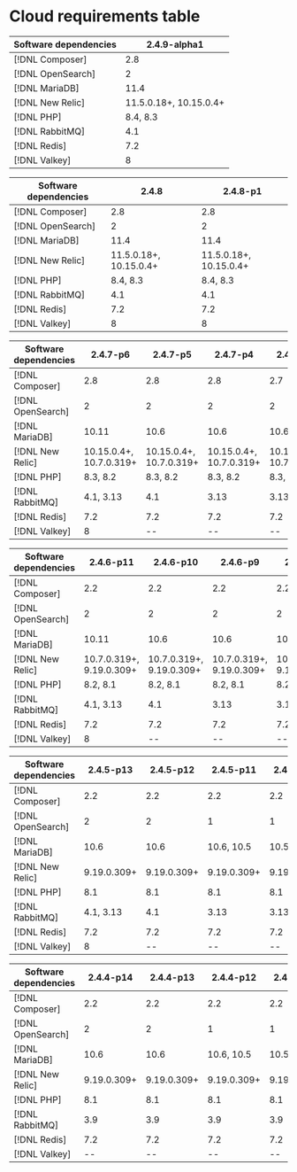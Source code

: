 # Cloud requirements table

<table style="table-layout:auto">
  <thead>
    <tr>
      <th>Software dependencies</th>
      <th>2.4.9-alpha1</th>
    </tr>
  </thead>
  <tbody>
    <tr>
      <td><span class="uicontrol">[!DNL Composer]</span></td>
      <td>
          2.8
      </td>
    </tr>
    <tr>
      <td><span class="uicontrol">[!DNL OpenSearch]</span></td>
      <td>
          2
      </td>
    </tr>
    <tr>
      <td><span class="uicontrol">[!DNL MariaDB]</span></td>
      <td>
            11.4
      </td>
    </tr>
    <tr>
      <td><span class="uicontrol">[!DNL New Relic]</span></td>
      <td>
          11.5.0.18+, 10.15.0.4+
      </td>
    </tr>
    <tr>
      <td><span class="uicontrol">[!DNL PHP]</span></td>
      <td>
          8.4, 8.3
      </td>
    </tr>
    <tr>
      <td><span class="uicontrol">[!DNL RabbitMQ]</span></td>
      <td>
            4.1
      </td>
    </tr>
    <tr>
      <td><span class="uicontrol">[!DNL Redis]</span></td>
      <td>
            7.2
      </td>
    </tr>
    <tr>
      <td><span class="uicontrol">[!DNL Valkey]</span></td>
      <td>
            8
      </td>
    </tr>
  </tbody>
</table>

<table style="table-layout:auto">
  <thead>
    <tr>
      <th>Software dependencies</th>
      <th>2.4.8</th>
      <th>2.4.8-p1</th>
    </tr>
  </thead>
  <tbody>
    <tr>
      <td><span class="uicontrol">[!DNL Composer]</span></td>
      <td>
          2.8
      </td>
      <td>
          2.8
      </td>
    </tr>
    <tr>
      <td><span class="uicontrol">[!DNL OpenSearch]</span></td>
      <td>
          2
      </td>
      <td>
          2
      </td>
    </tr>
    <tr>
      <td><span class="uicontrol">[!DNL MariaDB]</span></td>
      <td>
            11.4
      </td>
      <td>
            11.4
      </td>
    </tr>
    <tr>
      <td><span class="uicontrol">[!DNL New Relic]</span></td>
      <td>
          11.5.0.18+, 10.15.0.4+
      </td>
      <td>
          11.5.0.18+, 10.15.0.4+
      </td>
    </tr>
    <tr>
      <td><span class="uicontrol">[!DNL PHP]</span></td>
      <td>
          8.4, 8.3
      </td>
      <td>
          8.4, 8.3
      </td>
    </tr>
    <tr>
      <td><span class="uicontrol">[!DNL RabbitMQ]</span></td>
      <td>
            4.1
      </td>
      <td>
            4.1
      </td>
    </tr>
    <tr>
      <td><span class="uicontrol">[!DNL Redis]</span></td>
      <td>
            7.2
      </td>
      <td>
            7.2
      </td>
    </tr>
    <tr>
      <td><span class="uicontrol">[!DNL Valkey]</span></td>
      <td>
            8
      </td>
      <td>
            8
      </td>
    </tr>
  </tbody>
</table>

<table style="table-layout:auto">
  <thead>
    <tr>
      <th>Software dependencies</th>
      <th>2.4.7-p6</th>
      <th>2.4.7-p5</th>
      <th>2.4.7-p4</th>
      <th>2.4.7-p3</th>
      <th>2.4.7-p2</th>
      <th>2.4.7-p1</th>
      <th>2.4.7</th>
    </tr>
  </thead>
  <tbody>
    <tr>
      <td><span class="uicontrol">[!DNL Composer]</span></td>
      <td>
          2.8
      </td>
      <td>
          2.8
      </td>
      <td>
          2.8
      </td>
      <td>
          2.7
      </td>
      <td>
          2.7
      </td>
      <td>
          2.7
      </td>
      <td>
          2.7
      </td>
    </tr>
    <tr>
      <td><span class="uicontrol">[!DNL OpenSearch]</span></td>
      <td>
          2
      </td>
      <td>
          2
      </td>
      <td>
          2
      </td>
      <td>
          2
      </td>
      <td>
          2
      </td>
      <td>
          2
      </td>
      <td>
          2
      </td>
    </tr>
    <tr>
      <td><span class="uicontrol">[!DNL MariaDB]</span></td>
      <td>
            10.11
      </td>
      <td>
            10.6
      </td>
      <td>
            10.6
      </td>
      <td>
            10.6
      </td>
      <td>
            10.6
      </td>
      <td>
            10.6
      </td>
      <td>
            10.6
      </td>
    </tr>
    <tr>
      <td><span class="uicontrol">[!DNL New Relic]</span></td>
      <td>
          10.15.0.4+, 10.7.0.319+
      </td>
      <td>
          10.15.0.4+, 10.7.0.319+
      </td>
      <td>
          10.15.0.4+, 10.7.0.319+
      </td>
      <td>
          10.15.0.4+, 10.7.0.319+
      </td>
      <td>
          10.15.0.4+, 10.7.0.319+
      </td>
      <td>
          10.15.0.4+, 10.7.0.319+
      </td>
      <td>
          10.15.0.4+, 10.7.0.319+
      </td>
    </tr>
    <tr>
      <td><span class="uicontrol">[!DNL PHP]</span></td>
      <td>
          8.3, 8.2
      </td>
      <td>
          8.3, 8.2
      </td>
      <td>
          8.3, 8.2
      </td>
      <td>
          8.3, 8.2
      </td>
      <td>
          8.3, 8.2
      </td>
      <td>
          8.3, 8.2
      </td>
      <td>
          8.3, 8.2
      </td>
    </tr>
    <tr>
      <td><span class="uicontrol">[!DNL RabbitMQ]</span></td>
      <td>
            4.1, 3.13
      </td>
      <td>
            4.1
      </td>
      <td>
            3.13
      </td>
      <td>
            3.13
      </td>
      <td>
            3.13
      </td>
      <td>
          3.12
      </td>
      <td>
          3.12
      </td>
    </tr>
    <tr>
      <td><span class="uicontrol">[!DNL Redis]</span></td>
      <td>
            7.2
      </td>
      <td>
            7.2
      </td>
      <td>
            7.2
      </td>
      <td>
            7.2
      </td>
      <td>
            7.2
      </td>
      <td>
            7.2
      </td>
      <td>
            7.2
      </td>
    </tr>
    <tr>
      <td><span class="uicontrol">[!DNL Valkey]</span></td>
      <td>
            8
      </td>
      <td>
        --
      </td>
      <td>
        --
      </td>
      <td>
        --
      </td>
      <td>
        --
      </td>
      <td>
        --
      </td>
      <td>
        --
      </td>
    </tr>
  </tbody>
</table>

<table style="table-layout:auto">
  <thead>
    <tr>
      <th>Software dependencies</th>
      <th>2.4.6-p11</th>
      <th>2.4.6-p10</th>
      <th>2.4.6-p9</th>
      <th>2.4.6-p8</th>
      <th>2.4.6-p7</th>
      <th>2.4.6-p6</th>
      <th>2.4.6-p5</th>
      <th>2.4.6-p4</th>
      <th>2.4.6-p3</th>
      <th>2.4.6-p2</th>
      <th>2.4.6-p1</th>
      <th>2.4.6</th>
    </tr>
  </thead>
  <tbody>
    <tr>
      <td><span class="uicontrol">[!DNL Composer]</span></td>
      <td>
          2.2
      </td>
      <td>
          2.2
      </td>
      <td>
          2.2
      </td>
      <td>
          2.2
      </td>
      <td>
          2.2
      </td>
      <td>
          2.2
      </td>
      <td>
          2.2
      </td>
      <td>
          2.2
      </td>
      <td>
          2.2
      </td>
      <td>
          2.2
      </td>
      <td>
          2.2
      </td>
      <td>
          2.2
      </td>
    </tr>
    <tr>
      <td><span class="uicontrol">[!DNL OpenSearch]</span></td>
      <td>
          2
      </td>
      <td>
          2
      </td>
      <td>
          2
      </td>
      <td>
          2
      </td>
      <td>
          2
      </td>
      <td>
          2
      </td>
      <td>
          2
      </td>
      <td>
          2
      </td>
      <td>
          2
      </td>
      <td>
          2
      </td>
      <td>
          2
      </td>
      <td>
          2
      </td>
    </tr>
    <tr>
      <td><span class="uicontrol">[!DNL MariaDB]</span></td>
      <td>
            10.11
      </td>
      <td>
            10.6
      </td>
      <td>
            10.6
      </td>
      <td>
            10.6
      </td>
      <td>
            10.6
      </td>
      <td>
            10.6
      </td>
      <td>
            10.6
      </td>
      <td>
            10.6
      </td>
      <td>
            10.6
      </td>
      <td>
            10.6
      </td>
      <td>
            10.6
      </td>
      <td>
            10.6
      </td>
    </tr>
    <tr>
      <td><span class="uicontrol">[!DNL New Relic]</span></td>
      <td>
          10.7.0.319+, 9.19.0.309+
      </td>
      <td>
          10.7.0.319+, 9.19.0.309+
      </td>
      <td>
          10.7.0.319+, 9.19.0.309+
      </td>
      <td>
          10.7.0.319+, 9.19.0.309+
      </td>
      <td>
          10.7.0.319+, 9.19.0.309+
      </td>
      <td>
          10.7.0.319+, 9.19.0.309+
      </td>
      <td>
          10.7.0.319+, 9.19.0.309+
      </td>
      <td>
          10.7.0.319+, 9.19.0.309+
      </td>
      <td>
          10.7.0.319+, 9.19.0.309+
      </td>
      <td>
          10.7.0.319+, 9.19.0.309+
      </td>
      <td>
          10.7.0.319+, 9.19.0.309+
      </td>
      <td>
          10.7.0.319+, 9.19.0.309+
      </td>
    </tr>
    <tr>
      <td><span class="uicontrol">[!DNL PHP]</span></td>
      <td>
          8.2, 8.1
      </td>
      <td>
          8.2, 8.1
      </td>
      <td>
          8.2, 8.1
      </td>
      <td>
          8.2, 8.1
      </td>
      <td>
          8.2, 8.1
      </td>
      <td>
          8.2, 8.1
      </td>
      <td>
          8.2, 8.1
      </td>
      <td>
          8.2, 8.1
      </td>
      <td>
          8.2, 8.1
      </td>
      <td>
          8.2, 8.1
      </td>
      <td>
          8.2, 8.1
      </td>
      <td>
          8.2, 8.1
      </td>
    </tr>
    <tr>
      <td><span class="uicontrol">[!DNL RabbitMQ]</span></td>
      <td>
            4.1, 3.13
      </td>
      <td>
            4.1
      </td>
      <td>
            3.13
      </td>
      <td>
            3.13
      </td>
      <td>
            3.13
      </td>
      <td>
            3.12
      </td>
      <td>
            3.12, 3.11, 3.9
      </td>
      <td>
            3.11, 3.9
      </td>
      <td>
            3.11, 3.9
      </td>
      <td>
            3.11, 3.9
      </td>
      <td>
            3.11, 3.9
      </td>
      <td>
            3.11, 3.9
      </td>
    </tr>
    <tr>
      <td><span class="uicontrol">[!DNL Redis]</span></td>
      <td>
            7.2
      </td>
      <td>
            7.2
      </td>
      <td>
            7.2
      </td>
      <td>
          7.2
      </td>
      <td>
            7.0
      </td>
      <td>
            7.0
      </td>
      <td>
            7.0
      </td>
      <td>
            7.0
      </td>
      <td>
            7.0
      </td>
      <td>
            7.0
      </td>
      <td>
            7.0
      </td>
      <td>
            7.0
      </td>
    </tr>
    <tr>
      <td><span class="uicontrol">[!DNL Valkey]</span></td>
      <td>
            8
      </td>
      <td>
        --
      </td>
      <td>
        --
      </td>
      <td>
        --
      </td>
      <td>
        --
      </td>
      <td>
        --
      </td>
      <td>
        --
      </td>
      <td>
        --
      </td>
      <td>
        --
      </td>
      <td>
        --
      </td>
      <td>
        --
      </td>
      <td>
        --
      </td>
    </tr>
  </tbody>
</table>

<table style="table-layout:auto">
  <thead>
    <tr>
      <th>Software dependencies</th>
      <th>2.4.5-p13</th>
      <th>2.4.5-p12</th>
      <th>2.4.5-p11</th>
      <th>2.4.5-p10</th>
      <th>2.4.5-p9</th>
      <th>2.4.5-p8</th>
      <th>2.4.5-p7</th>
      <th>2.4.5-p6</th>
      <th>2.4.5-p5</th>
      <th>2.4.5-p4</th>
      <th>2.4.5-p3</th>
      <th>2.4.5-p2</th>
      <th>2.4.5-p1</th>
      <th>2.4.5</th>
    </tr>
  </thead>
  <tbody>
    <tr>
      <td><span class="uicontrol">[!DNL Composer]</span></td>
      <td>
          2.2
      </td>
      <td>
          2.2
      </td>
      <td>
          2.2
      </td>
      <td>
          2.2
      </td>
      <td>
          2.2
      </td>
      <td>
          2.2
      </td>
      <td>
          2.2
      </td>
      <td>
          2.2
      </td>
      <td>
          2.2
      </td>
      <td>
          2.2
      </td>
      <td>
          2.2
      </td>
      <td>
          2.2
      </td>
      <td>
          2.2
      </td>
      <td>
          2.2
      </td>
    </tr>
    <tr>
      <td><span class="uicontrol">[!DNL OpenSearch]</span></td>
      <td>
          2
      </td>
      <td>
          2
      </td>
      <td>
          1
      </td>
      <td>
          1
      </td>
      <td>
          1
      </td>
      <td>
          1
      </td>
      <td>
          1
      </td>
      <td>
          1
      </td>
      <td>
          1
      </td>
      <td>
          1
      </td>
      <td>
          1
      </td>
      <td>
          1
      </td>
      <td>
          1
      </td>
      <td>
          1
      </td>
    </tr>
    <tr>
      <td><span class="uicontrol">[!DNL MariaDB]</span></td>
      <td>
            10.6
      </td>
      <td>
            10.6
      </td>
      <td>
            10.6, 10.5
      </td>
      <td>
          10.5
      </td>
      <td>
          10.5
      </td>
      <td>
            10.5, 10.4
      </td>
      <td>
            10.4
      </td>
      <td>
            10.4
      </td>
      <td>
            10.4
      </td>
      <td>
            10.4
      </td>
      <td>
            10.4
      </td>
      <td>
            10.4
      </td>
      <td>
            10.4
      </td>
      <td>
            10.4
      </td>
    </tr>
    <tr>
      <td><span class="uicontrol">[!DNL New Relic]</span></td>
      <td>
          9.19.0.309+
      </td>
      <td>
          9.19.0.309+
      </td>
      <td>
          9.19.0.309+
      </td>
      <td>
          9.19.0.309+
      </td>
      <td>
          9.19.0.309+
      </td>
      <td>
          9.19.0.309+
      </td>
      <td>
          9.19.0.309+
      </td>
      <td>
          9.19.0.309+
      </td>
      <td>
          9.19.0.309+
      </td>
      <td>
          9.19.0.309+
      </td>
      <td>
          9.19.0.309+
      </td>
      <td>
          9.19.0.309+
      </td>
      <td>
          9.19.0.309+
      </td>
      <td>
          9.19.0.309+
      </td>
    </tr>
    <tr>
      <td><span class="uicontrol">[!DNL PHP]</span></td>
      <td>
          8.1
      </td>
      <td>
          8.1
      </td>
      <td>
          8.1
      </td>
      <td>
          8.1
      </td>
      <td>
          8.1
      </td>
      <td>
          8.1
      </td>
      <td>
          8.1
      </td>
      <td>
          8.1
      </td>
      <td>
          8.1
      </td>
      <td>
          8.1
      </td>
      <td>
          8.1
      </td>
      <td>
          8.1
      </td>
      <td>
          8.1
      </td>
      <td>
          8.1
      </td>
    </tr>
    <tr>
      <td><span class="uicontrol">[!DNL RabbitMQ]</span></td>
      <td>
            4.1, 3.13
      </td>
      <td>
            4.1
      </td>
      <td>
            3.13
      </td>
      <td>
            3.13
      </td>
      <td>
            3.13
      </td>
      <td>
            3.12, 3.11
      </td>
      <td>
            3.12, 3.11, 3.9
      </td>
      <td>
            3.11, 3.9
      </td>
      <td>
            3.11, 3.9
      </td>
      <td>
            3.11, 3.9
      </td>
      <td>
            3.11, 3.9
      </td>
      <td>
            3.9
      </td>
      <td>
            3.9
      </td>
      <td>
            3.9
      </td>
    </tr>
    <tr>
      <td><span class="uicontrol">[!DNL Redis]</span></td>
      <td>
            7.2
      </td>
      <td>
            7.2
      </td>
      <td>
            7.2
      </td>
      <td>
          7.2
      </td>
      <td>
            7.0
      </td>
      <td>
            7.0
      </td>
      <td>
            7.0
      </td>
      <td>
            6.2
      </td>
      <td>
            6.2
      </td>
      <td>
            6.2
      </td>
      <td>
            6.2
      </td>
      <td>
            6.2
      </td>
      <td>
            6.2
      </td>
      <td>
            6.2
      </td>
    </tr>
    <tr>
      <td><span class="uicontrol">[!DNL Valkey]</span></td>
      <td>
            8
      </td>
      <td>
        --
      </td>
      <td>
        --
      </td>
      <td>
        --
      </td>
      <td>
        --
      </td>
      <td>
        --
      </td>
      <td>
        --
      </td>
      <td>
        --
      </td>
      <td>
        --
      </td>
      <td>
        --
      </td>
      <td>
        --
      </td>
      <td>
        --
      </td>
      <td>
        --
      </td>
      <td>
        --
      </td>
    </tr>
  </tbody>
</table>

<table style="table-layout:auto">
  <thead>
    <tr>
      <th>Software dependencies</th>
      <th>2.4.4-p14</th>
      <th>2.4.4-p13</th>
      <th>2.4.4-p12</th>
      <th>2.4.4-p11</th>
      <th>2.4.4-p10</th>
      <th>2.4.4-p9</th>
      <th>2.4.4-p8</th>
      <th>2.4.4-p7</th>
      <th>2.4.4-p6</th>
      <th>2.4.4-p5</th>
      <th>2.4.4-p4</th>
      <th>2.4.4-p3</th>
      <th>2.4.4-p2</th>
      <th>2.4.4-p1</th>
      <th>2.4.4</th>
    </tr>
  </thead>
  <tbody>
    <tr>
      <td><span class="uicontrol">[!DNL Composer]</span></td>
      <td>
          2.2
      </td>
      <td>
          2.2
      </td>
      <td>
          2.2
      </td>
      <td>
          2.2
      </td>
      <td>
          2.2
      </td>
      <td>
          2.2
      </td>
      <td>
          2.2
      </td>
      <td>
          2.2
      </td>
      <td>
          2.2
      </td>
      <td>
          2.2
      </td>
      <td>
          2.2
      </td>
      <td>
          2.2
      </td>
      <td>
          2.1
      </td>
      <td>
          2.1
      </td>
      <td>
          2.1
      </td>
    </tr>
    <tr>
      <td><span class="uicontrol">[!DNL OpenSearch]</span></td>
      <td>
          2
      </td>
      <td>
          2
      </td>
      <td>
          1
      </td>
      <td>
          1
      </td>
      <td>
          1
      </td>
      <td>
          1
      </td>
      <td>
          1
      </td>
      <td>
          1
      </td>
      <td>
          1
      </td>
      <td>
          1
      </td>
      <td>
          1
      </td>
      <td>
          1
      </td>
      <td>
          1
      </td>
      <td>
          1
      </td>
      <td>
          1
      </td>
    </tr>
    <tr>
      <td><span class="uicontrol">[!DNL MariaDB]</span></td>
      <td>
            10.6
      </td>
      <td>
            10.6
      </td>
      <td>
            10.6, 10.5
      </td>
      <td>
          10.5
      </td>
      <td>
          10.5
      </td>
      <td>
            10.5, 10.4
      </td>
      <td>
            10.4
      </td>
      <td>
            10.4
      </td>
      <td>
            10.4
      </td>
      <td>
            10.4
      </td>
      <td>
            10.4
      </td>
      <td>
            10.4
      </td>
      <td>
            10.4
      </td>
      <td>
            10.4
      </td>
      <td>
            10.4
      </td>
    </tr>
    <tr>
      <td><span class="uicontrol">[!DNL New Relic]</span></td>
      <td>
          9.19.0.309+
      </td>
      <td>
          9.19.0.309+
      </td>
      <td>
          9.19.0.309+
      </td>
      <td>
          9.19.0.309+
      </td>
      <td>
          9.19.0.309+
      </td>
      <td>
          9.19.0.309+
      </td>
      <td>
          9.19.0.309+
      </td>
      <td>
          9.19.0.309+
      </td>
      <td>
          9.19.0.309+
      </td>
      <td>
          9.19.0.309+
      </td>
      <td>
          9.19.0.309+
      </td>
      <td>
          9.19.0.309+
      </td>
      <td>
          9.19.0.309+
      </td>
      <td>
          9.19.0.309+
      </td>
      <td>
          9.19.0.309+
      </td>
    </tr>
    <tr>
      <td><span class="uicontrol">[!DNL PHP]</span></td>
      <td>
          8.1
      </td>
      <td>
          8.1
      </td>
      <td>
          8.1
      </td>
      <td>
          8.1
      </td>
      <td>
          8.1
      </td>
      <td>
          8.1
      </td>
      <td>
          8.1
      </td>
      <td>
          8.1
      </td>
      <td>
          8.1
      </td>
      <td>
          8.1
      </td>
      <td>
          8.1
      </td>
      <td>
          8.1
      </td>
      <td>
          8.1
      </td>
      <td>
          8.1
      </td>
      <td>
          8.1
      </td>
    </tr>
    <tr>
      <td><span class="uicontrol">[!DNL RabbitMQ]</span></td>
      <td>
            3.9
      </td>
      <td>
            3.9
      </td>
      <td>
            3.9
      </td>
      <td>
            3.9
      </td>
      <td>
            3.9
      </td>
      <td>
            3.9
      </td>
      <td>
            3.9
      </td>
      <td>
            3.9
      </td>
      <td>
            3.9
      </td>
      <td>
            3.9
      </td>
      <td>
            3.9
      </td>
      <td>
            3.9
      </td>
      <td>
            3.9
      </td>
      <td>
            3.9
      </td>
      <td>
            3.9
      </td>
    </tr>
    <tr>
      <td><span class="uicontrol">[!DNL Redis]</span></td>
      <td>
            7.2
      </td>
      <td>
            7.2
      </td>
      <td>
            7.2
      </td>
      <td>
          7.2
      </td>
      <td>
            7.0
      </td>
      <td>
            7.0
      </td>
      <td>
            7.0
      </td>
      <td>
            6.2
      </td>
      <td>
            6.2
      </td>
      <td>
            6.2
      </td>
      <td>
            6.2
      </td>
      <td>
            6.2
      </td>
      <td>
            6.2
      </td>
      <td>
            6.2
      </td>
      <td>
            6.2
      </td>
    </tr>
    <tr>
      <td><span class="uicontrol">[!DNL Valkey]</span></td>
      <td>
        --
      </td>
      <td>
        --
      </td>
      <td>
        --
      </td>
      <td>
        --
      </td>
      <td>
        --
      </td>
      <td>
        --
      </td>
      <td>
        --
      </td>
      <td>
        --
      </td>
      <td>
        --
      </td>
      <td>
        --
      </td>
      <td>
        --
      </td>
      <td>
        --
      </td>
      <td>
        --
      </td>
      <td>
        --
      </td>
      <td>
        --
      </td>
    </tr>
  </tbody>
</table>
